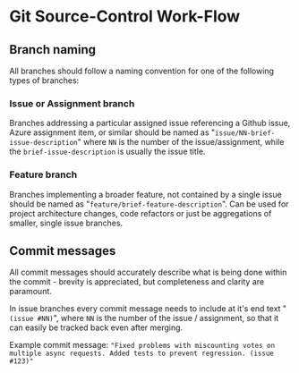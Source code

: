 # Git Source-Control Work-Flow

## Branch naming

All branches should follow a naming convention for one of the following types of branches:

### Issue or Assignment branch

Branches addressing a particular assigned issue referencing a Github issue, Azure assignment item, or similar should be named as "`issue/NN-brief-issue-description`" where `NN` is the number of the issue/assignment, while the `brief-issue-description` is usually the issue title.

### Feature branch

Branches implementing a broader feature, not contained by a single issue should be named as "`feature/brief-feature-description`".
Can be used for project architecture changes, code refactors or just be aggregations of smaller, single issue branches.

## Commit messages

All commit messages should accurately describe what is being done within the commit - brevity is appreciated, but completeness and clarity are paramount.

In issue branches every commit message needs to include at it's end text "`(issue #NN)`", where `NN` is the number of the issue / assignment, so that it can easily be tracked back even after merging.

Example commit message: `"Fixed problems with miscounting votes on multiple async requests. Added tests to prevent regression. (issue #123)"`
